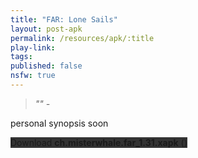 ```yaml
---
title: "FAR: Lone Sails"
layout: post-apk
permalink: /resources/apk/:title
play-link: 
tags:
published: false
nsfw: true
---
```


> _"" - <a href="" target="_blank"></a>_

personal synopsis soon 

<div class="text-center">
    <a class="btn btn-dark btn-block w-100" onclick='apk("ch.misterwhale.far_1.31.xapk")' target="_blank" style="text-decoration: none; background-color: #333;"> Download <b>ch.misterwhale.far_1.31.xapk</b> ()</a>
</div>
